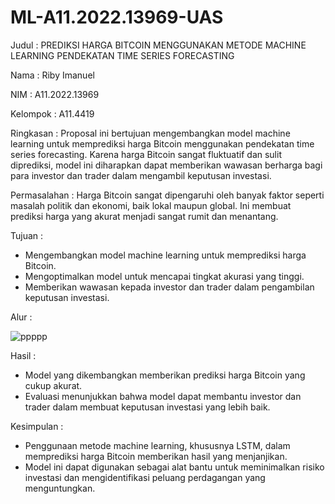 # ML-A11.2022.13969-UAS

Judul    : PREDIKSI HARGA BITCOIN MENGGUNAKAN METODE MACHINE LEARNING PENDEKATAN TIME SERIES FORECASTING

Nama     : Riby Imanuel

NIM      : A11.2022.13969

Kelompok : A11.4419

Ringkasan :
Proposal ini bertujuan mengembangkan model machine learning untuk memprediksi harga Bitcoin menggunakan pendekatan time series forecasting. Karena harga Bitcoin sangat fluktuatif dan sulit diprediksi, model ini diharapkan dapat memberikan wawasan berharga bagi para investor dan trader dalam mengambil keputusan investasi.

Permasalahan :
Harga Bitcoin sangat dipengaruhi oleh banyak faktor seperti masalah politik dan ekonomi, baik lokal maupun global. Ini membuat prediksi harga yang akurat menjadi sangat rumit dan menantang.

Tujuan :
- Mengembangkan model machine learning untuk memprediksi harga Bitcoin.
- Mengoptimalkan model untuk mencapai tingkat akurasi yang tinggi.
- Memberikan wawasan kepada investor dan trader dalam pengambilan keputusan investasi.

Alur :

![ppppp](https://github.com/user-attachments/assets/f8751cb4-2dab-43d8-a706-3f1b25868c63)

Hasil : 
- Model yang dikembangkan memberikan prediksi harga Bitcoin yang cukup akurat.
- Evaluasi menunjukkan bahwa model dapat membantu investor dan trader dalam membuat keputusan investasi yang lebih baik.

Kesimpulan : 
- Penggunaan metode machine learning, khususnya LSTM, dalam memprediksi harga Bitcoin memberikan hasil yang menjanjikan.
- Model ini dapat digunakan sebagai alat bantu untuk meminimalkan risiko investasi dan mengidentifikasi peluang perdagangan yang menguntungkan.
